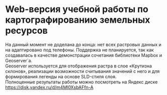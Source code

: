 # Web-версия учебной работы по картографированию земельных ресурсов
На данный момент не доделана до конца: нет всех растровых данных и на адаптировано под телефоны. Поддержка не планируется, так как создавалась в качестве демонстрации сочетания библиотеки Mapbox и Geoserver`а. <br>
Geoserver используется для отображения растра в слое «Крутизна склонов», реализации возможности считывания значений с него и для формирования легенды на основе SLD-стиля слоя. <br>
Полноценные результаты работы можно посмотреть на Яндекс диске https://disk.yandex.ru/d/m4Ml0XsbAFfn-A
